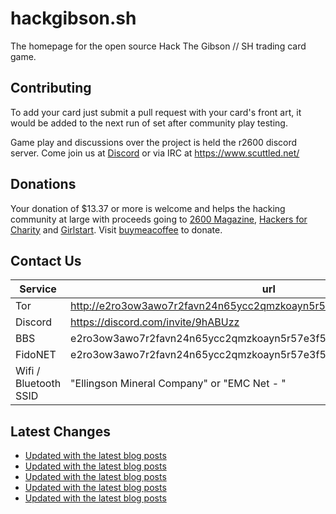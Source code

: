 # hackgibson.sh
The homepage for the open source Hack The Gibson // SH trading card game.


## Contributing

To add your card just submit a pull request with your card's front art, it would be added to the next run of set after community play testing.

Game play and discussions over the project is held the r2600 discord server. Come join us at [Discord](https://discord.com/invite/9hABUzz) or via IRC at https://www.scuttled.net/


## Donations

Your donation of $13.37 or more is welcome and helps the hacking community at large with proceeds going to [2600 Magazine](https://2600.com/), [Hackers for Charity](https://hackersforcharity.org) and [Girlstart](https://girlstart.org).  Visit [buymeacoffee](https://www.buymeacoffee.com/hackgibson.sh) to donate.


## Contact Us

Service | url
-|-
Tor | http://e2ro3ow3awo7r2favn24n65ycc2qmzkoayn5r57e3f56nvjwdcgg32ad.onion
Discord | https://discord.com/invite/9hABUzz
BBS | e2ro3ow3awo7r2favn24n65ycc2qmzkoayn5r57e3f56nvjwdcgg32ad.onion:23
FidoNET | e2ro3ow3awo7r2favn24n65ycc2qmzkoayn5r57e3f56nvjwdcgg32ad.onion:24554
Wifi / Bluetooth SSID | "Ellingson Mineral Company" or "EMC Net - <fidonet address>"

## Latest Changes
<!-- BLOG-POST-LIST:START -->
- [Updated with the latest blog posts](https://github.com/DFW2600/hackgibson.sh/commit/147be6013d515599adb1fff4899a653a04b7982d)
- [Updated with the latest blog posts](https://github.com/DFW2600/hackgibson.sh/commit/15c361dad030a5ec2385d3090c8c945b14781b64)
- [Updated with the latest blog posts](https://github.com/DFW2600/hackgibson.sh/commit/ed53e321d188108da51a4a8e898383ca776e8bdb)
- [Updated with the latest blog posts](https://github.com/DFW2600/hackgibson.sh/commit/194c3b624a2131b8045f091fdd57d45b12f9f71d)
- [Updated with the latest blog posts](https://github.com/DFW2600/hackgibson.sh/commit/ec2ac0e468d76e9bf89d43924f9cdf1c538a4688)
<!-- BLOG-POST-LIST:END -->
